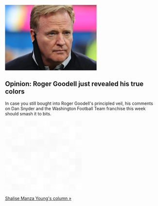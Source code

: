 
![Opinion: Roger Goodell just revealed his true colors](./20211029055844.png)
## Opinion: Roger Goodell just revealed his true colors

In case you still bought into Roger Goodell's principled veil, his comments on Dan Snyder and the Washington Football Team franchise this week should smash it to bits.

![pic](../square_bg.png)

[Shalise Manza Young's column »](https://www.yahoo.com/sports/when-roger-goodell-tells-you-who-he-is-by-thoughtlessly-protecting-daniel-snyder-believe-him-182051338.html)
